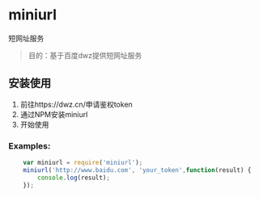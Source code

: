 # miniurl
短网址服务

> 目的：基于百度dwz提供短网址服务

## 安装使用

1. 前往https://dwz.cn/申请鉴权token
2. 通过NPM安装miniurl
3. 开始使用

### Examples:
``` javascript
    var miniurl = require('miniurl');
    miniurl('http://www.baidu.com', 'your_token',function(result) {
        console.log(result);
    });
```